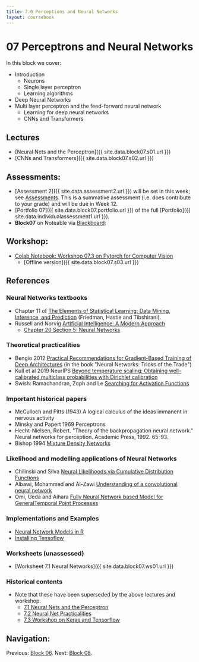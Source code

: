```yaml
---
title: 7.0 Perceptions and Neural Networks
layout: coursebook
---
```

# 07 Perceptrons and Neural Networks

In this block we cover:

* Introduction
  * Neurons
  * Single layer perceptron
  * Learning algorithms
* Deep Neural Networks
* Multi layer perceptron and the feed-forward neural network
  * Learning for deep neural networks
  * CNNs and Transformers

## Lectures

* [Neural Nets and the Perceptron]({{ site.data.block07.s01.url }})
* [CNNs and Transformers]({{ site.data.block07.s02.url }})

## Assessments:

* [Assessment 2]({{ site.data.assessment2.url }}) will be set in this week; see [Assessments](../assessments.md). This is a summative assessment (i.e. does contribute to your grade) and will be due in Week 12.
* [Portfolio 07]({{ site.data.block07.portfolio.url }}) of the full [Portfolio]({{ site.data.individualassessment1.url }}).
* **Block07** on Noteable via [Blackboard](https://www.ole.bris.ac.uk/ultra/courses/_255714_1/cl/outline):

## Workshop:

* [Colab Notebook: Workshop 07.3 on Pytorch for Computer Vision](https://colab.research.google.com/drive/1e_YqHCjGoEdoof2uEFodk-2mF0yqnn9O?usp=sharing#scrollTo=V7qhbadrUwcC)
	* [Offline version]({{ site.data.block07.s03.url }})

## References

### Neural Networks textbooks

* Chapter 11 of [The Elements of Statistical Learning: Data Mining, Inference, and Prediction](https://web.stanford.edu/~hastie/Papers/ESLII.pdf) (Friedman, Hastie and Tibshirani).
* Russell and Norvig [Artificial Intelligence: A Modern Approach](http://aima.eecs.berkeley.edu/)
  * [Chapter 20 Section 5: Neural Networks](http://aima.eecs.berkeley.edu/slides-pdf/chapter20b.pdf)

### Theoretical practicalities

* Bengio 2012 [Practical Recommendations for Gradient-Based Training of Deep Architectures](http://arxiv.org/pdf/1206.5533.pdf) (in the book "Neural Networks: Tricks of the Trade")
* Kull et al 2019 NeurIPS [Beyond temperature scaling: Obtaining well-calibrated multiclass probabilities with Dirichlet calibration](https://papers.nips.cc/paper/2019/file/8ca01ea920679a0fe3728441494041b9-Paper.pdf)
* Swish: Ramachandran, Zoph and Le [Searching for Activation Functions](https://arxiv.org/abs/1710.05941)

### Important historical papers

* McCulloch and Pitts (1943) A logical calculus of the ideas immanent in nervous activity
* Minsky and Papert 1969 Perceptrons
* Hecht-Nielsen, Robert. "Theory of the backpropagation neural network." Neural networks for perception. Academic Press, 1992. 65-93.
* Bishop 1994 [Mixture Density Networks](https://publications.aston.ac.uk/373/1/NCRG_94_004.pdf)

### Likelihood and modelling applications of Neural Networks

* Chilinski and Silva [Neural Likelihoods via Cumulative Distribution Functions](https://arxiv.org/abs/1811.00974)
* Albawi, Mohammed and Al-Zawi [Understanding of a convolutional neural network](https://ieeexplore.ieee.org/abstract/document/8308186?casa_token=WkNQpcZQeX0AAAAA:KJW4xHL-5qc50yzHivHG2f4pnx23A17c3QtIB9PiNlPXxJzFhKn79UUvjnryqiC4__DfeYe8cPE)
* Omi, Ueda and Aihara [Fully Neural Network based Model for GeneralTemporal Point Processes](https://arxiv.org/pdf/1905.09690.pdf)

### Implementations and Examples

* [Neural Network Models in R](https://www.datacamp.com/community/tutorials/neural-network-models-r)
* [Installing Tensoflow](https://www.tensorflow.org/install/pip#windows-native)

### Worksheets (unassessed)

* [Worksheet 7.1 Neural Networks]({{ site.data.block07.ws01.url }}) 

### Historical contents

* Note that these have been superseded by the above lectures and workshop.
	* [7.1 Neural Nets and the Perceptron](https://dsbristol.github.io/dst/dst/assets/slides/07.1-PerceptronsNeuralNets.pdf)
	* [7.2 Neural Net Practicalities](https://dsbristol.github.io/dst/dst/assets/slides/07.2-PracticalitiesOfNeuralNets.pdf)
	* [7.3 Workshop on Keras and Tensorflow](https://github.com/dsbristol/dst/blob/master/dst/assets/workshops/block07-NeuralNetworks.ipynb)

## Navigation:

Previous: [Block 06](06.md).
Next: [Block 08](08.md).

